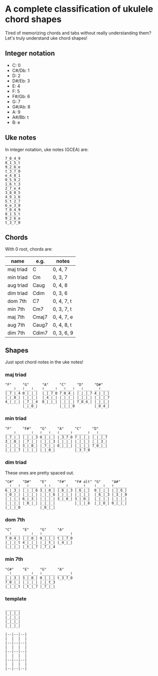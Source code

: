 # A complete classification of ukulele chord shapes

Tired of memorizing chords and tabs without really understanding them? Let's
truly understand uke chord shapes!

## Integer notation

- C: 0
- C#/Db: 1
- D: 2
- D#/Eb: 3
- E: 4
- F: 5
- F#/Gb: 6
- G: 7
- G#/Ab: 8
- A: 9
- A#/Bb: t
- B: e

## Uke notes

In integer notation, uke notes (GCEA) are:

```
7_0_4_9
8_1_5_t
9_2_6_e
t_3_7_0
e_4_8_1
0_5_9_2
1_6_t_3
2_7_e_4
3_8_0_5
4_9_1_6
5_t_2_7
6_e_3_8
7_0_4_9
8_1_5_t
9_2_6_e
t_3_7_0
```

## Chords

With 0 root, chords are:

| name      | e.g.  | notes      |
| --------- | ----- | ---------- |
| maj triad | C     | 0, 4, 7    |
| min triad | Cm    | 0, 3, 7    |
| aug triad | Caug  | 0, 4, 8    |
| dim triad | Cdim  | 0, 3, 6    |
| dom 7th   | C7    | 0, 4, 7, t |
| min 7th   | Cm7   | 0, 3, 7, t |
| maj 7th   | Cmaj7 | 0, 4, 7, e |
| aug 7th   | Caug7 | 0, 4, 8, t |
| dim 7th   | Cdim7 | 0, 3, 6, 9 |

## Shapes

Just spot chord notes in the uke notes!

### maj triad

```
"F"     "G"      "A"     "C"     "D"     "D#"
____!__ !___!__  !_____! __!___! __!____ __!____
|_7_|_4 0_|_|_|  |_|_7_0 7_0_4_| |_|_|_7 4_|_|_|
|_|_0_| |_|_|_|  |_4_|_| |_|_|_| |_|_|_| |_|_|_7
4_|_|_| |_7_|_4  0_|_|_| |_|_|_| 7_0_4_| |_|_|_|
        |_|_0_|          |_|_|_0         |_0_4_|
```

### min triad

```
"F"     "F#"    "G"     "A"     "C"     "D"
____!__ ____!__ !___!__ !_____! ______! __!____
|_7_|_| |_|_|_3 0_|_|_| |_3_7_0 7_|_|_| |_|_|_7
3_|_0_| |_7_|_| |_|_|_3 |_|_|_| |_|_|_| |_|_3_|
|_|_|_| 3_|_0_| |_7_|_| 0_|_|_| |_|_|_| 7_0_|_|
|_|_|_7 |_|_|_| |_|_0_|         |_3_7_0
```

### dim triad

These ones are pretty spaced out.

```
"C#"    "D#"    "E"     "F#"    "F# alt" "G"     "A#"
__!___! __!____ __!_!__ ____!__ ____!__  !___!__ !______
6_|_3_| |_|_|_6 3_|_0_| |_6_|_3 |_6_|_|  0_|_|_| |_|_6_|
|_0_|_| |_|_|_| |_|_|_6 |_|_|_| |_|_|_|  |_6_|_3 |_3_|_0
|_|_|_| 6_|_3_| |_|_|_| 3_|_0_| 3_|_0_|  |_|_|_| |_|_|_|
|_|_|_| |_0_|_| |_|_|_|         |_|_|_6  |_|_0_| 0_|_|_|
|_|_|_0         |_0_|_|
```

### dom 7th

```
"C"     "E"     "G"     "A"
__!____ ____!__ !______ ______!
7_0_4_| |_|_0_| 0_|_|_| t_|_7_0
|_|_|_t 4_|_|_| |_|_t_| |_4_|_|
|_|_|_| |_t_|_7 |_7_|_4
```

### min 7th

```
"C#"    "E"     "G"     "A"
__!____ ____!__ !______ ______!
|_|_3_| 3_|_0_| 0_|_|_| t_3_7_0
7_0_|_| |_|_|_| |_|_t_3
|_|_|_t |_t_|_7 |_7_|_|
```

### template

```
_______
|_|_|_|
|_|_|_|
|_|_|_|
|_|_|_|

|--|--|--|
|  |  |  |
|--|--|--|
|  |  |  |
|--|--|--|
|  |  |  |
|--|--|--|
|  |  |  |
|--|--|--|
```

